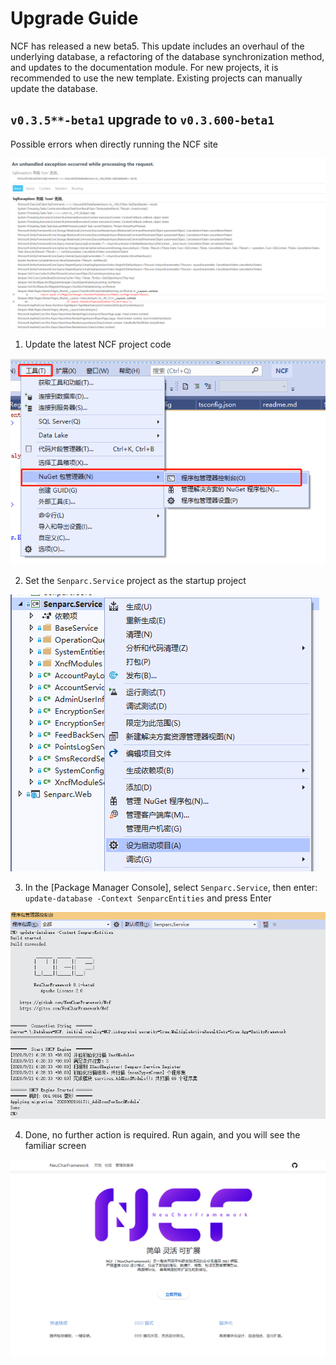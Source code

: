 # Upgrade Guide

NCF has released a new beta5. This update includes an overhaul of the underlying database, a refactoring of the database synchronization method, and updates to the documentation module. For new projects, it is recommended to use the new template. Existing projects can manually update the database.

## `v0.3.5**-beta1` upgrade to `v0.3.600-beta1`

Possible errors when directly running the NCF site

![Image text](./images/update/error_v506_to_v600.png)

1. Update the latest NCF project code

![Image text](./images/update/error_v506_to_v600_solution_step1.png)

2. Set the `Senparc.Service` project as the startup project

![Image text](./images/update/error_v506_to_v600_solution_step2.png)

3. In the [Package Manager Console], select `Senparc.Service`, then enter: `update-database -Context SenparcEntities` and press Enter

![Image text](./images/update/error_v506_to_v600_solution_step3.png)

4. Done, no further action is required. Run again, and you will see the familiar screen

![Image text](./images/update/ncf_home.png)
